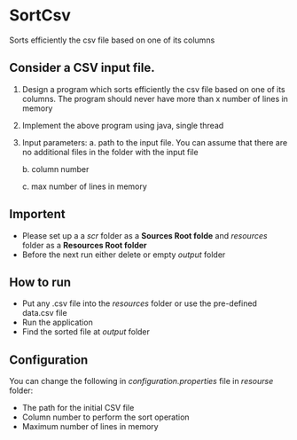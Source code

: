 # SortCsv
Sorts efficiently the csv file based on one of its columns

## Consider a CSV input file.

1. Design a program which sorts efficiently the csv file based on one of its columns. The program should never have more than x number of lines in memory

2. Implement the above program using java, single thread

3. Input parameters:
	a. path to the input file. You can assume that there are no additional files in the folder with the input file

	b. column number

	c. max number of lines in memory

## Importent
* Please set up a a *scr* folder as a **Sources Root folde** and *resources* folder as a **Resources Root folder**
* Before the next run either delete or empty *output* folder

## How to run
* Put any .csv file into the *resources* folder or use the pre-defined data.csv file
* Run the application
* Find the sorted file at *output* folder

## Configuration
You can change the following in *configuration.properties* file in *resourse* folder:
* The path for the initial CSV file
* Column number to perform the sort operation
* Maximum number of lines in memory
